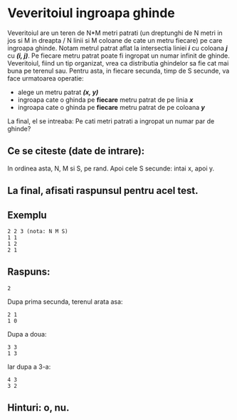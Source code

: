 # Veveritoiul ingroapa ghinde 

Veveritoiul are un teren de N*M metri patrati (un dreptunghi de N metri in jos si M in dreapta / N linii si M coloane de cate un metru fiecare) pe care ingroapa ghinde. Notam metrul patrat aflat la intersectia liniei **_i_** cu coloana **_j_** cu **_(i, j)_**. 
Pe fiecare metru patrat poate fi ingropat un numar infinit de ghinde. Veveritoiul, fiind un tip organizat, vrea ca distributia ghindelor sa fie cat mai buna pe terenul sau. 
Pentru asta, in fiecare secunda, timp de S secunde, va face urmatoarea operatie:
  - alege un metru patrat **_(x, y)_** 
  - ingroapa cate o ghinda pe **fiecare** metru patrat de pe linia **_x_**
  - ingroapa cate o ghinda pe **fiecare** metru patrat de pe coloana **_y_**
  
La final, el se intreaba: Pe cati metri patrati a ingropat un numar par de ghinde? 

## Ce se citeste (date de intrare):
In ordinea asta, N, M si S, pe rand.
Apoi cele S secunde: intai x, apoi y.

## La final, afisati raspunsul pentru acel test.

## Exemplu
```
2 2 3 (nota: N M S)
1 1 
1 2 
2 1
```

## Raspuns:
```
2
```

Dupa prima secunda, terenul arata asa:
```
2 1
1 0
```
Dupa a doua:

```
3 3
1 3
```

Iar dupa a 3-a:

```
4 3 
3 2
```

## Hinturi: o, nu.
